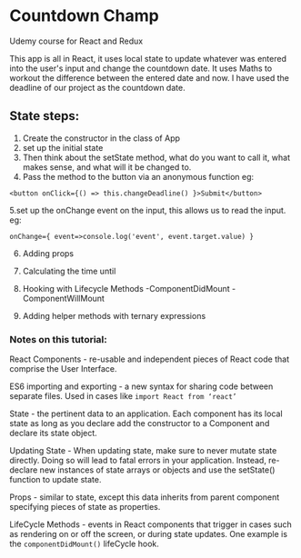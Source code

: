 # Countdown Champ
Udemy course for React and Redux

This app is all in React, it uses local state to update whatever was entered into the user's input and change the countdown date. It uses Maths to workout the difference between the entered date and now. I have used the deadline of our project as the countdown date.

## State steps:
1. Create the constructor in the class of App
2. set up the initial state
3. Then think about the setState method, what do you want to call it, what makes sense, and what will it be changed to.
4. Pass the method to the button via an anonymous function eg: 

``
<button onClick={() => this.changeDeadline() }>Submit</button>
``

5.set up the onChange event on the input, this allows us to read the input. eg:

``
onChange={ event=>console.log('event', event.target.value) }
``

6. Adding props

7. Calculating the time until

8. Hooking with Lifecycle Methods 
  -ComponentDidMount
  -ComponentWillMount
  
9. Adding helper methods with ternary expressions

### Notes on this tutorial:
React Components - re-usable and independent pieces of React code that comprise the User Interface.

ES6 importing and exporting - a new syntax for sharing code between separate files. Used in cases like `import React from ‘react’`

State - the pertinent data to an application. Each component has its local state as long as you declare add the constructor to a Component and declare its state object.

Updating State - When updating state, make sure to never mutate state directly. Doing so will lead to fatal errors in your application. Instead, re-declare new instances of state arrays or objects and use the setState() function to update state.

Props - similar to state, except this data inherits from parent component specifying pieces of state as properties.

LifeCycle Methods - events in React components that trigger in cases such as rendering on or off the screen, or during state updates. One example is the `componentDidMount()` lifeCycle hook.




